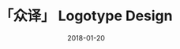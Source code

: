 ---
date: 2018-01-20
published: true
title: "  「众译」 Logotype Design"
description: "  「众译」 Logotype Design"
categories: Logotype
disciplines: Logotype
media: 
ownership: Personal
client:
time_period: 2018
thumbnail: "/projects/zhong-thumbnail.png"

intro: |
  > Roma can be built in a day.

content_layout:
  - section_layout: 1col-narrow
    images:
      - caption:
        description:
        url: '/projects/zhong-1.png'
        width: 
        height:

  - section_layout: 1col-narrow
    images:
      - caption:
        description: 
        url: '/projects/zhong-2.png'
        width: 
        height:

---